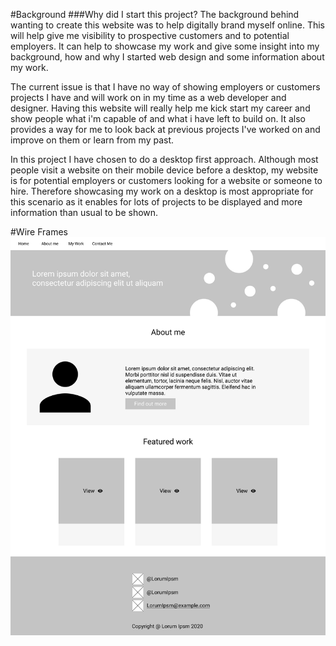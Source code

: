 #Background
###Why did I start this project?
The background behind wanting to create this website was to help digitally brand myself online. This will help give me visibility to prospective customers and to potential employers. It can help to showcase my work and give some insight into my background, how and why I started web design and some information about my work.

The current issue is that I have no way of showing employers or customers projects I have and will work on in my time as a web developer and designer. Having this website will really help me kick start my career and show people what i'm capable of and what i have left to build on. It also provides a way for me to look back at previous projects I've worked on and improve on them or learn from my past.

In this project I have chosen to do a desktop first approach. Although most people visit a website on their mobile device before a desktop, my website is for potential employers or customers looking for a website or someone to hire. Therefore showcasing my work on a desktop is most appropriate for this scenario as it enables for lots of projects to be displayed and more information than usual to be shown.

#Wire Frames
![Image of Desktop Homepage](readmeimg/desktophome.png)